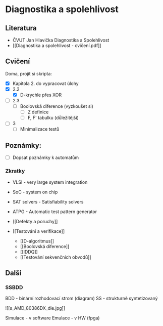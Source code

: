 # Diagnostika a spolehlivost

## Literatura
- ČVUT Jan Hlavička Diagnostika a Spolehlivost
- [[Diagnostika a spolehlivost - cvičení.pdf]]

## Cvičení

Doma, projít si skripta:
- [x] Kapitola 2. do vypracovat úlohy 
- [x] 2.2
	- [x] D-krychle přes XOR
- [ ] 2.3
	- [ ] Boolovská diference (vyzkoušet si)
		- [ ] Z definice
		- [ ] F, F' tabulku (důležitější)
- [ ] 3
	- [ ] Minimalizace testů
## Poznámky:

- [ ] Dopsat poznámky k automatům

### Zkratky
- VLSI - very large system integration
- SoC - system on chip

- SAT solvers - Satisfiability solvers
- ATPG - Automatic test pattern generator

- [[Defekty a poruchy]]
- [[Testování a verifikace]]
	- [[D-algoritmus]]
	- [[Boolovská diference]]
	- [[IDDQ]]
	- [[Testování sekvenčních obvodů]]

## Další 

### SSBDD
BDD - binární rozhodovací strom (diagram)
SS - strukturně syntetizovaný


![[s_AMD_80386DX_die.jpg]]

Simulace - v software
Emulace - v HW (fpga)